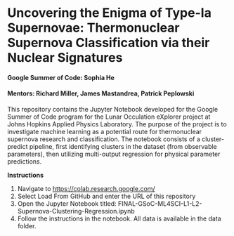 # Uncovering the Enigma of Type-Ia Supernovae: Thermonuclear Supernova Classification via their Nuclear Signatures
#### Google Summer of Code: Sophia He
#### Mentors: Richard Miller, James Mastandrea, Patrick Peplowski

This repository contains the Jupyter Notebook developed for the Google Summer of Code program for the Lunar Occulation eXplorer project at Johns Hopkins Applied Physics Laboratory.
The purpose of the project is to investigate machine learning as a potential route for thermonuclear supernova research and classification.
The notebook consists of a cluster-predict pipeline, first identifying clusters in the dataset (from observable parameters), then utilizing multi-output regression for physical parameter predictions.


**Instructions**
1. Navigate to https://colab.research.google.com/
2. Select Load From GitHub and enter the URL of this repository
3. Open the Jupyter Notebook titled: FINAL-GSoC-ML4SCI-L1-L2-Supernova-Clustering-Regression.ipynb
4. Follow the instructions in the notebook. All data is available in the data folder.
